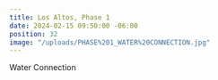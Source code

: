 ```yaml
---
title: Los Altos, Phase 1
date: 2024-02-15 09:50:00 -06:00
position: 32
image: "/uploads/PHASE%201_WATER%20CONNECTION.jpg"
---
```


Water Connection